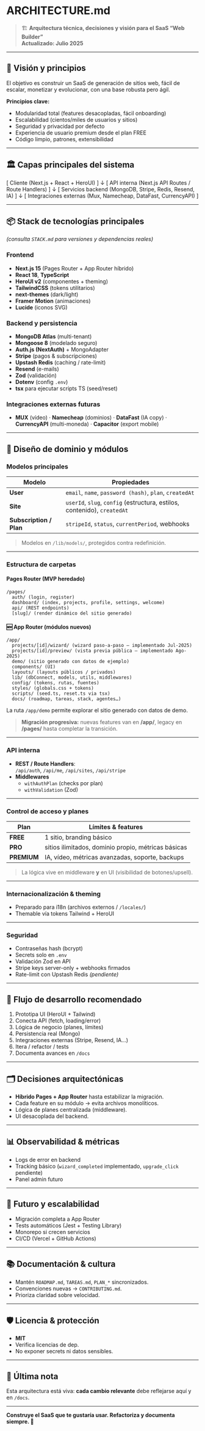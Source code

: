 # ARCHITECTURE.md

> 🏗️ **Arquitectura técnica, decisiones y visión para el SaaS “Web Builder”**  
> **Actualizado: Julio 2025**

---

## 🧭 Visión y principios

El objetivo es construir un SaaS de generación de sitios web, fácil de escalar, monetizar y evolucionar, con una base robusta pero ágil.

**Principios clave:**

- Modularidad total (features desacopladas, fácil onboarding)
- Escalabilidad (cientos/miles de usuarios y sitios)
- Seguridad y privacidad por defecto
- Experiencia de usuario premium desde el plan FREE
- Código limpio, patrones, extensibilidad

---

## 🏛️ Capas principales del sistema

[ Cliente (Next.js + React + HeroUI) ]
↓
[ API interna (Next.js API Routes / Route Handlers) ]
↓
[ Servicios backend (MongoDB, Stripe, Redis, Resend, IA) ]
↓
[ Integraciones externas (Mux, Namecheap, DataFast, CurrencyAPI) ]

---

## 📦 Stack de tecnologías principales

_(consulta `STACK.md` para versiones y dependencias reales)_

### Frontend

- **Next.js 15** (Pages Router + App Router híbrido)
- **React 18**, **TypeScript**
- **HeroUI v2** (componentes + theming)
- **TailwindCSS** (tokens utilitarios)
- **next-themes** (dark/light)
- **Framer Motion** (animaciones)
- **Lucide** (iconos SVG)

### Backend y persistencia

- **MongoDB Atlas** (multi-tenant)
- **Mongoose 8** (modelado seguro)
- **Auth.js (NextAuth)** + MongoAdapter
- **Stripe** (pagos & subscripciones)
- **Upstash Redis** (caching / rate-limit)
- **Resend** (e-mails)
- **Zod** (validación)
- **Dotenv** (config `.env`)
- **tsx** para ejecutar scripts TS (seed/reset)

### Integraciones externas futuras

- **MUX** (vídeo) · **Namecheap** (dominios) · **DataFast** (IA copy) · **CurrencyAPI** (multi-moneda) · **Capacitor** (export mobile)

---

## 🧩 Diseño de dominio y módulos

### Modelos principales

| Modelo                  | Propiedades                                                              |
| ----------------------- | ------------------------------------------------------------------------ |
| **User**                | `email`, `name`, `password (hash)`, `plan`, `createdAt`                  |
| **Site**                | `userId`, `slug`, `config` (estructura, estilos, contenido), `createdAt` |
| **Subscription / Plan** | `stripeId`, `status`, `currentPeriod`, webhooks                          |

> Modelos en `/lib/models/`, protegidos contra redefinición.

---

### Estructura de carpetas

#### Pages Router (MVP heredado)

```text
/pages/
  auth/ (login, register)
  dashboard/ (index, projects, profile, settings, welcome)
  api/ (REST endpoints)
  [slug]/ (render dinámico del sitio generado)
```

#### 🆕 App Router (módulos nuevos)

```text
/app/
  projects/[id]/wizard/ (wizard paso-a-paso – implementado Jul-2025)
  projects/[id]/preview/ (vista previa pública – implementado Ago-2025)
  demo/ (sitio generado con datos de ejemplo)
  components/ (UI)
  layouts/ (layouts públicos / privados)
  lib/ (dbConnect, models, utils, middlewares)
  config/ (tokens, rutas, fuentes)
  styles/ (globals.css + tokens)
  scripts/ (seed.ts, reset.ts via tsx)
  docs/ (roadmap, tareas, stack, agentes…)
```
La ruta `/app/demo` permite explorar el sitio generado con datos de demo.

> **Migración progresiva:** nuevas features van en **/app/**, legacy en **/pages/** hasta completar la transición.

---

### API interna

- **REST / Route Handlers**:  
  `/api/auth`, `/api/me`, `/api/sites`, `/api/stripe`
- **Middlewares**
  - `withAuthPlan` (checks por plan)
  - `withValidation` (Zod)

---

### Control de acceso y planes

| Plan        | Límites & features                                  |
| ----------- | --------------------------------------------------- |
| **FREE**    | 1 sitio, branding básico                            |
| **PRO**     | sitios ilimitados, dominio propio, métricas básicas |
| **PREMIUM** | IA, vídeo, métricas avanzadas, soporte, backups     |

> La lógica vive en middleware **y** en UI (visibilidad de botones/upsell).

---

### Internacionalización & theming

- Preparado para i18n (archivos externos / `/locales/`)
- Themable vía tokens Tailwind + HeroUI

---

### Seguridad

- Contraseñas hash (bcrypt)
- Secrets solo en `.env`
- Validación Zod en API
- Stripe keys server-only + webhooks firmados
- Rate-limit con Upstash Redis _(pendiente)_

---

## 🚦 Flujo de desarrollo recomendado

1. Prototipa UI (HeroUI + Tailwind)
2. Conecta API (fetch, loading/error)
3. Lógica de negocio (planes, límites)
4. Persistencia real (Mongo)
5. Integraciones externas (Stripe, Resend, IA…)
6. Itera / refactor / tests
7. Documenta avances en `/docs`

---

## 🗂️ Decisiones arquitectónicas

- **Híbrido Pages + App Router** hasta estabilizar la migración.
- Cada feature en su módulo → evita archivos monolíticos.
- Lógica de planes centralizada (middleware).
- UI desacoplada del backend.

---

## 📊 Observabilidad & métricas

- Logs de error en backend
 - Tracking básico (`wizard_completed` implementado, `upgrade_click` pendiente)
  - Panel admin futuro

---

## 🔮 Futuro y escalabilidad

- Migración completa a App Router
- Tests automáticos (Jest + Testing Library)
- Monorepo si crecen servicios
- CI/CD (Vercel + GitHub Actions)

---

## 📚 Documentación & cultura

- Mantén `ROADMAP.md`, `TAREAS.md`, `PLAN_*` sincronizados.
- Convenciones nuevas → `CONTRIBUTING.md`.
- Prioriza claridad sobre velocidad.

---

## 🛡️ Licencia & protección

- **MIT**
- Verifica licencias de dep.
- No exponer secrets ni datos sensibles.

---

## 📝 Última nota

Esta arquitectura está viva: **cada cambio relevante** debe reflejarse aquí y en `/docs`.

---

**Construye el SaaS que te gustaría usar. Refactoriza y documenta siempre. 🚀**
